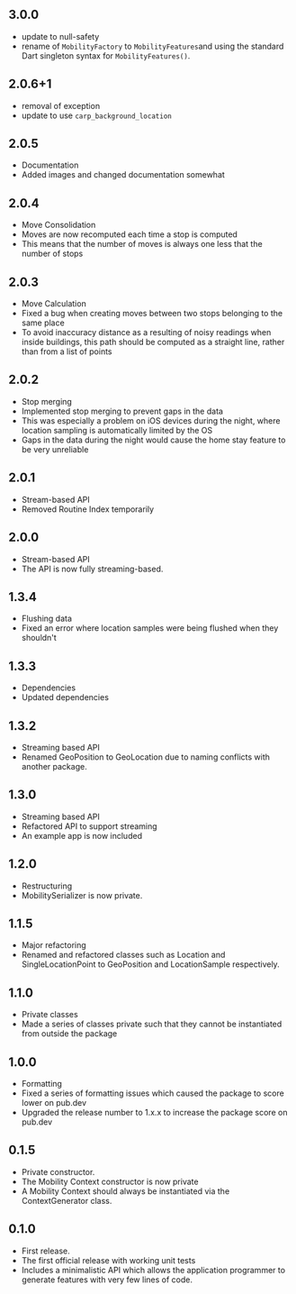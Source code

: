 ## 3.0.0
* update to null-safety
* rename of `MobilityFactory` to `MobilityFeatures`and using the standard Dart singleton syntax for `MobilityFeatures()`.

## 2.0.6+1 
* removal of exception
* update to use `carp_background_location`

## 2.0.5
* Documentation
* Added images and changed documentation somewhat

## 2.0.4 
* Move Consolidation
* Moves are now recomputed each time a stop is computed
* This means that the number of moves is always one less that the number of stops

## 2.0.3
* Move Calculation
* Fixed a bug when creating moves between two stops belonging to the same place
* To avoid inaccuracy distance as a resulting of noisy readings when inside buildings, this path should be computed as a straight line, rather than from a list of points

## 2.0.2
* Stop merging
* Implemented stop merging to prevent gaps in the data
* This was especially a problem on iOS devices during the night, where location sampling is automatically limited by the OS
* Gaps in the data during the night would cause the home stay feature to be very unreliable

## 2.0.1
* Stream-based API
* Removed Routine Index temporarily

## 2.0.0
* Stream-based API
* The API is now fully streaming-based.

## 1.3.4
* Flushing data
* Fixed an error where location samples were being flushed when they shouldn't

## 1.3.3
* Dependencies
* Updated dependencies

## 1.3.2
* Streaming based API
* Renamed GeoPosition to GeoLocation due to naming conflicts with another package.

## 1.3.0
* Streaming based API
* Refactored API to support streaming
* An example app is now included

## 1.2.0
* Restructuring
* MobilitySerializer is now private.

## 1.1.5
* Major refactoring
* Renamed and refactored classes such as Location and SingleLocationPoint to GeoPosition and LocationSample respectively.

## 1.1.0
* Private classes
* Made a series of classes private such that they cannot be instantiated from outside the package

## 1.0.0
* Formatting
* Fixed a series of formatting issues which caused the package to score lower on pub.dev
* Upgraded the release number to 1.x.x to increase the package score on pub.dev

## 0.1.5
* Private constructor.
* The Mobility Context constructor is now private
* A Mobility Context should always be instantiated via the ContextGenerator class.

## 0.1.0
* First release.
* The first official release with working unit tests
* Includes a minimalistic API which allows the application programmer to generate features with very few lines of code.
